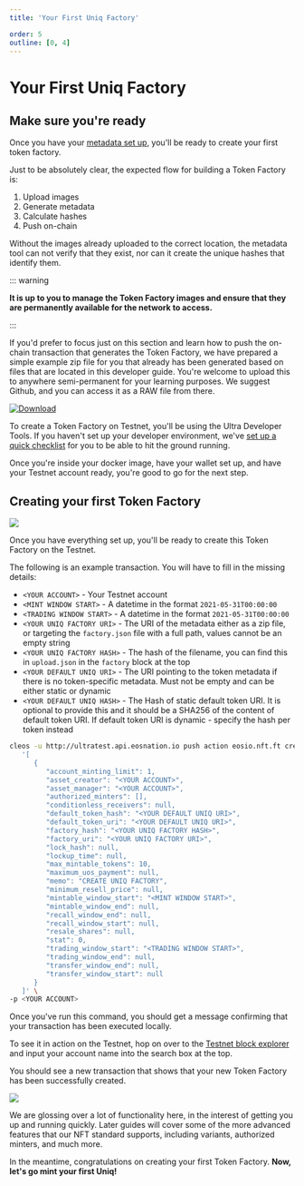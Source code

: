 ```yaml
---
title: 'Your First Uniq Factory'

order: 5
outline: [0, 4]
---
```


# Your First Uniq Factory

## Make sure you're ready

Once you have your [metadata set up](./creatingmetadata.md), you'll be ready to create your first token factory.

Just to be absolutely clear, the expected flow for building a Token Factory is:

1. Upload images
2. Generate metadata
3. Calculate hashes
4. Push on-chain

Without the images already uploaded to the correct location, the metadata tool can not verify that they exist, nor can it create the unique hashes that identify them.

::: warning

**It is up to you to manage the Token Factory images and ensure that they are permanently available for the network to access.**

:::

If you'd prefer to focus just on this section and learn how to push the on-chain transaction that generates the Token Factory, we have prepared a simple example zip file for you that already has been generated based on files that are located in this developer guide. You're welcome to upload this to anywhere semi-permanent for your learning purposes. We suggest Github, and you can access it as a RAW file from there.

[![Download](/images/token-factories/download.png)](/zip/example_token_factory.zip)

To create a Token Factory on Testnet, you'll be using the Ultra Developer Tools. If you haven't set up your developer environment, we've [set up a quick checklist](./yourdevelopmentenv.md) for you to be able to hit the ground running.

Once you're inside your docker image, have your wallet set up, and have your Testnet account ready, you're good to go for the next step.

## Creating your first Token Factory

![](/images/token-factories/new-token-factory.png)

Once you have everything set up, you'll be ready to create this Token Factory on the Testnet.

The following is an example transaction. You will have to fill in the missing details:

-   `<YOUR ACCOUNT>` - Your Testnet account
-   `<MINT WINDOW START>` - A datetime in the format `2021-05-31T00:00:00`
-   `<TRADING WINDOW START>` - A datetime in the format `2021-05-31T00:00:00`
-   `<YOUR UNIQ FACTORY URI>` - The URI of the metadata either as a zip file, or targeting the `factory.json` file with a full path, values cannot be an empty string
-   `<YOUR UNIQ FACTORY HASH>` - The hash of the filename, you can find this in `upload.json` in the `factory` block at the top
-   `<YOUR DEFAULT UNIQ URI>` - The URI pointing to the token metadata if there is no token-specific metadata. Must not be empty and can be either static or dynamic
-   `<YOUR DEFAULT UNIQ HASH>` - The Hash of static default token URI. It is optional to provide this and it should be a SHA256 of the content of default token URI. If default token URI is dynamic - specify the hash per token instead

```sh
cleos -u http://ultratest.api.eosnation.io push action eosio.nft.ft create.b \
   '[
      {
         "account_minting_limit": 1,
         "asset_creator": "<YOUR ACCOUNT>",
         "asset_manager": "<YOUR ACCOUNT>",
         "authorized_minters": [],
         "conditionless_receivers": null,
         "default_token_hash": "<YOUR DEFAULT UNIQ URI>",
         "default_token_uri": "<YOUR DEFAULT UNIQ URI>",
         "factory_hash": "<YOUR UNIQ FACTORY HASH>",
         "factory_uri": "<YOUR UNIQ FACTORY URI>",
         "lock_hash": null,
         "lockup_time": null,
         "max_mintable_tokens": 10,
         "maximum_uos_payment": null,
         "memo": "CREATE UNIQ FACTORY",
         "minimum_resell_price": null,
         "mintable_window_start": "<MINT WINDOW START>",
         "mintable_window_end": null,
         "recall_window_end": null,
         "recall_window_start": null,
         "resale_shares": null,
         "stat": 0,
         "trading_window_start": "<TRADING WINDOW START>",
         "trading_window_end": null,
         "transfer_window_end": null,
         "transfer_window_start": null
      }
   ]' \
-p <YOUR ACCOUNT>
```

Once you've run this command, you should get a message confirming that your transaction has been executed locally.

To see it in action on the Testnet, hop on over to the [Testnet block explorer](https://explorer.testnet.ultra.io/) and input your account name into the search box at the top.

You should see a new transaction that shows that your new Token Factory has been successfully created.

![](/images/token-factories/create_success.png)

We are glossing over a lot of functionality here, in the interest of getting you up and running quickly. Later guides will cover some of the more advanced features that our NFT standard supports, including variants, authorized minters, and much more.

In the meantime, congratulations on creating your first Token Factory. **Now, let's go mint your first Uniq!**
